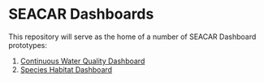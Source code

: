 # SEACAR Dashboards

This repository will serve as the home of a number of SEACAR Dashboard prototypes:
1. [Continuous Water Quality Dashboard](https://floridaseacar.shinyapps.io/continuous_wq/)
2. [Species Habitat Dashboard](https://floridaseacar.shinyapps.io/seacar_dashboard/)

